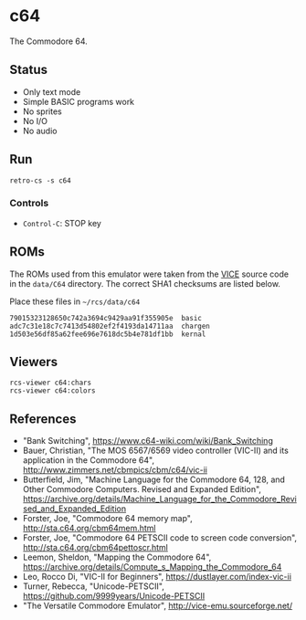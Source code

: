 # c64
The Commodore 64.

## Status
- Only text mode
- Simple BASIC programs work
- No sprites
- No I/O
- No audio

## Run
```
retro-cs -s c64
```



### Controls

- `Control-C`: STOP key

## ROMs
The ROMs used from this emulator were taken from the [VICE](http://vice-emu.sourceforge.net/) source code in the `data/C64` directory. The  correct SHA1 checksums are listed below.

Place these files in `~/rcs/data/c64`
```
79015323128650c742a3694c9429aa91f355905e  basic
adc7c31e18c7c7413d54802ef2f4193da14711aa  chargen
1d503e56df85a62fee696e7618dc5b4e781df1bb  kernal
```

## Viewers
```
rcs-viewer c64:chars
rcs-viewer c64:colors
```

## References

- "Bank Switching", https://www.c64-wiki.com/wiki/Bank_Switching
- Bauer, Christian, "The MOS 6567/6569 video controller (VIC-II) and its application in the Commodore 64", http://www.zimmers.net/cbmpics/cbm/c64/vic-ii
- Butterfield, Jim, "Machine Language for the Commodore 64, 128, and Other Commodore Computers. Revised and Expanded Edition", https://archive.org/details/Machine_Language_for_the_Commodore_Revised_and_Expanded_Edition
- Forster, Joe, "Commodore 64 memory map", http://sta.c64.org/cbm64mem.html
- Forster, Joe, "Commodore 64 PETSCII code to screen code conversion", http://sta.c64.org/cbm64pettoscr.html
- Leemon, Sheldon, "Mapping the Commodore 64", https://archive.org/details/Compute_s_Mapping_the_Commodore_64
- Leo, Rocco Di, "VIC-II for Beginners", https://dustlayer.com/index-vic-ii
- Turner, Rebecca, "Unicode-PETSCII", https://github.com/9999years/Unicode-PETSCII
- "The Versatile Commodore Emulator", http://vice-emu.sourceforge.net/
